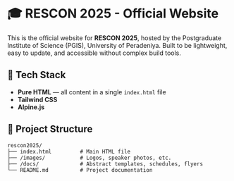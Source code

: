 # 🎓 RESCON 2025 - Official Website

This is the official website for **RESCON 2025**, hosted by the Postgraduate Institute of Science (PGIS), University of Peradeniya. Built to be lightweight, easy to update, and accessible without complex build tools.

## 🧰 Tech Stack

- **Pure HTML** — all content in a single `index.html` file
- **Tailwind CSS**
- **Alpine.js** 

## 📁 Project Structure

```
rescon2025/
├── index.html         # Main HTML file
├── /images/           # Logos, speaker photos, etc.
├── /docs/             # Abstract templates, schedules, flyers
└── README.md          # Project documentation
```
